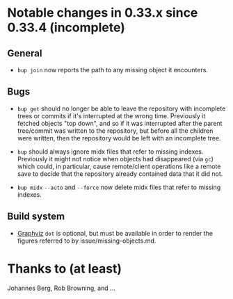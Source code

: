 Notable changes in 0.33.x since 0.33.4 (incomplete)
===================================================

General
-------

* `bup join` now reports the path to any missing object it encounters.

Bugs
----

* `bup get` should no longer be able to leave the repository with
  incomplete trees or commits if it's interrupted at the wrong time.
  Previously it fetched objects "top down", and so if it was
  interrupted after the parent tree/commit was written to the
  repository, but before all the children were written, then the
  repository would be left with an incomplete tree.

* `bup` should always ignore midx files that refer to missing indexes.
  Previously it might not notice when objects had disappeared (via
  `gc`) which could, in particular, cause remote/client operations
  like a remote save to decide that the repository already contained
  data that it did not.

* `bup midx` `--auto` and `--force` now delete midx files that refer
  to missing indexes.

Build system
------------

* [Graphviz](https://graphviz.org) `dot` is optional, but must be
  available in order to render the figures referred to by
  issue/missing-objects.md.

Thanks to (at least)
====================

Johannes Berg, Rob Browning, and ...
